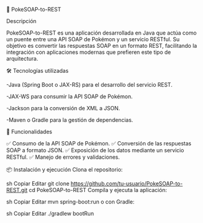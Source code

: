 📌 PokeSOAP-to-REST

Descripción

PokeSOAP-to-REST es una aplicación desarrollada en Java que actúa como un puente entre una API SOAP de Pokémon y un servicio RESTful. 
Su objetivo es convertir las respuestas SOAP en un formato REST, facilitando la integración con aplicaciones modernas que prefieren 
este tipo de arquitectura.

🛠️ Tecnologías utilizadas

-Java (Spring Boot o JAX-RS) para el desarrollo del servicio REST.

-JAX-WS para consumir la API SOAP de Pokémon.

-Jackson para la conversión de XML a JSON.

-Maven o Gradle para la gestión de dependencias.

🚀 Funcionalidades

✅ Consumo de la API SOAP de Pokémon.
✅ Conversión de las respuestas SOAP a formato JSON.
✅ Exposición de los datos mediante un servicio RESTful.
✅ Manejo de errores y validaciones.

📦 Instalación y ejecución
Clona el repositorio:

sh
Copiar
Editar
git clone https://github.com/tu-usuario/PokeSOAP-to-REST.git
cd PokeSOAP-to-REST
Compila y ejecuta la aplicación:

sh
Copiar
Editar
mvn spring-boot:run
o con Gradle:

sh
Copiar
Editar
./gradlew bootRun

